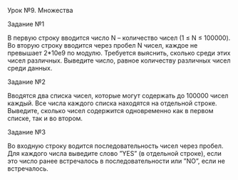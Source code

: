 Урок №9. Множества

Задание №1

В первую строку вводится число N – количество чисел (1 ≤ N ≤ 100000). Во вторую строку вводится через пробел N чисел, каждое не превышает 2*10e9 по модулю. Требуется выяснить, сколько среди этих чисел различных. Выведите число, равное количеству различных чисел среди данных.

Задание №2

Вводятся два списка чисел, которые могут содержать до 100000 чисел каждый. Все числа каждого списка находятся на отдельной строке. Выведите, сколько чисел содержится одновременно как в первом списке, так и во втором.

Задание №3

Во входную строку водится последовательность чисел через пробел. Для каждого числа выведите слово ”YES” (в отдельной строке), если это число ранее встречалось в последовательности или ”NO”, если не встречалось.

 
